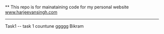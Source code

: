 **
This repo is for mainataining code for my personal website www.harjeevansingh.com

-----
Task1  --
 task 1 countune ggggg
 Bikram